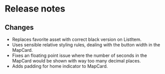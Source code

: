 # Release notes
## Changes
* Replaces favorite asset with correct black version on ListItem.
* Uses sensible relative styling rules, dealing with the button width in the MapCard.
* Fixes an floating point issue where the number of seconds in the MapCard would be shown with way too many decimal places.
* Adds padding for home indicator to MapCard.
